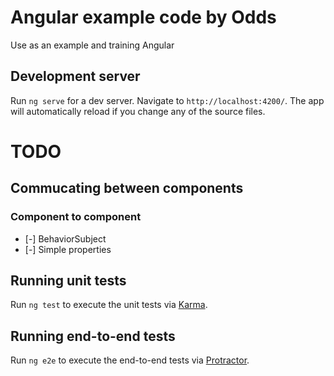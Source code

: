 # Angular example code by Odds 

Use as an example and training Angular

## Development server

Run `ng serve` for a dev server. Navigate to `http://localhost:4200/`. The app will automatically reload if you change any of the source files.


# TODO 

## Commucating between components
### Component to component
- [-] BehaviorSubject
- [-] Simple properties

## Running unit tests

Run `ng test` to execute the unit tests via [Karma](https://karma-runner.github.io).

## Running end-to-end tests

Run `ng e2e` to execute the end-to-end tests via [Protractor](http://www.protractortest.org/).


